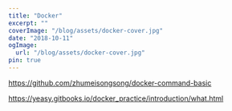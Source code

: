 ```yaml
---
title: "Docker"
excerpt: ""
coverImage: "/blog/assets/docker-cover.jpg"
date: "2018-10-11"
ogImage:
  url: "/blog/assets/docker-cover.jpg"
pin: true
---
```


https://github.com/zhumeisongsong/docker-command-basic

https://yeasy.gitbooks.io/docker_practice/introduction/what.html